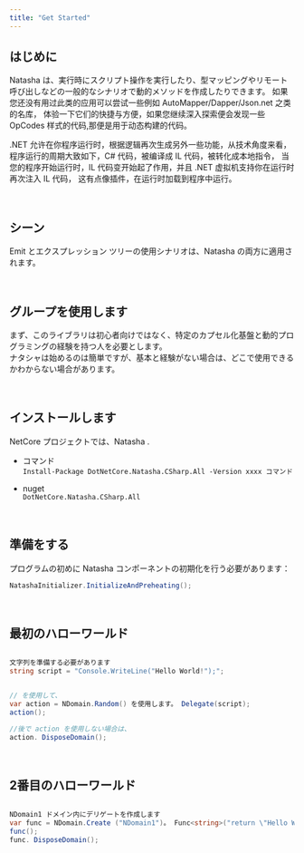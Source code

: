 ```yaml
---
title: "Get Started"
---
```


## はじめに

Natasha は、実行時にスクリプト操作を実行したり、型マッピングやリモート呼び出しなどの一般的なシナリオで動的メソッドを作成したりできます。 如果您还没有用过此类的应用可以尝试一些例如 AutoMapper/Dapper/Json.net 之类的名库， 体验一下它们的快捷与方便，如果您继续深入探索便会发现一些 OpCodes 样式的代码,那便是用于动态构建的代码。

.NET 允许在你程序运行时，根据逻辑再次生成另外一些功能，从技术角度来看， 程序运行的周期大致如下，C# 代码，被编译成 IL 代码，被转化成本地指令， 当您的程序开始运行时，IL 代码变开始起了作用，并且 .NET 虚拟机支持你在运行时再次注入 IL 代码， 这有点像插件，在运行时加载到程序中运行。

<br/>

## シーン

Emit とエクスプレッション ツリーの使用シナリオは、Natasha の両方に適用されます。

<br/>

## グループを使用します

まず、このライブラリは初心者向けではなく、特定のカプセル化基盤と動的プログラミングの経験を持つ人を必要とします。  
ナタシャは始めるのは簡単ですが、基本と経験がない場合は、どこで使用できるかわからない場合があります。

<br/>

## インストールします

NetCore プロジェクトでは、Natasha .

- コマンド  
  `Install-Package DotNetCore.Natasha.CSharp.All -Version xxxx コマンド`

- nuget  
  `DotNetCore.Natasha.CSharp.All`

<br/>

## 準備をする

プログラムの初めに Natasha コンポーネントの初期化を行う必要があります：

```cs
NatashaInitializer.InitializeAndPreheating();
```

<br/>

## 最初のハローワールド

```cs

文字列を準備する必要があります
string script = "Console.WriteLine("Hello World!");";


// を使用して、
var action = NDomain.Random() を使用します。 Delegate(script);
action();  

//後で action を使用しない場合は、
action. DisposeDomain();

```

<br/>

## 2番目のハローワールド

```cs

NDomain1 ドメイン内にデリゲートを作成します
var func = NDomain.Create ("NDomain1")。 Func<string>("return \"Hello World!\"; ");
func();
func. DisposeDomain();

```
